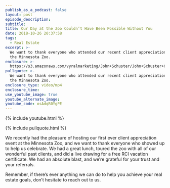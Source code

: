 ```yaml
---
publish_as_a_podcast: false
layout: post
episode_description:
subtitle:
title: Our Day at the Zoo Couldn’t Have Been Possible Without You
date: 2018-10-26 20:37:58
tags:
  - Real Estate
excerpt: >-
  We want to thank everyone who attended our recent client appreciation event at
  the Minnesota Zoo.
enclosure: >-
  https://s3.amazonaws.com/vyralmarketing/John+Schuster/John+Schuster+Group-+Zoo+Thank+You.mp4
pullquote: >-
  We want to thank everyone who attended our recent client appreciation event at
  the Minnesota Zoo.
enclosure_type: video/mp4
enclosure_time:
use_youtube_image: true
youtube_alternate_image:
youtube_code: osAdqR0YgPE
---
```


{% include youtube.html %}

{% include pullquote.html %}

We recently had the pleasure of hosting our first ever client appreciation event at the Minnesota Zoo, and we want to thank everyone who showed up to help us celebrate. We had a great lunch, toured the zoo with all of our wonderful past clients, and did a live drawing for a free RCI vacation certificate. We had an absolute blast, and we’re grateful for your trust and your referrals.

Remember, if there’s ever anything we can do to help you achieve your real estate goals, don’t hesitate to reach out to us.